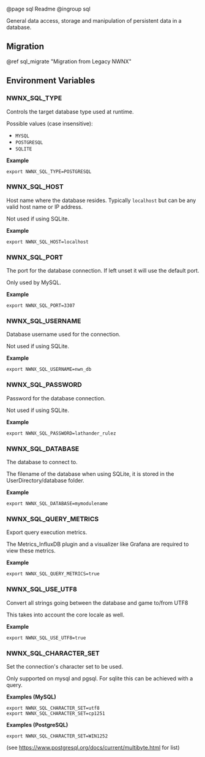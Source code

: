@page sql Readme
@ingroup sql

General data access, storage and manipulation of persistent data in a database.

## Migration
@ref sql_migrate "Migration from Legacy NWNX"

## Environment Variables

### NWNX_SQL_TYPE

Controls the target database type used at runtime.

Possible values (case insensitive):

* ``MYSQL``
* ``POSTGRESQL``
* ``SQLITE``

__Example__

```
export NWNX_SQL_TYPE=POSTGRESQL
```

### NWNX_SQL_HOST

Host name where the database resides.  Typically ``localhost`` but can be any valid host name or IP address.

Not used if using SQLite.

__Example__

```
export NWNX_SQL_HOST=localhost
```

### NWNX_SQL_PORT

The port for the database connection. If left unset it will use the default port.

Only used by MySQL.

__Example__

```
export NWNX_SQL_PORT=3307
```

### NWNX_SQL_USERNAME

Database username used for the connection.

Not used if using SQLite.

__Example__

```
export NWNX_SQL_USERNAME=nwn_db
```

### NWNX_SQL_PASSWORD

Password for the database connection.

Not used if using SQLite.

__Example__

```
export NWNX_SQL_PASSWORD=lathander_rulez
```

### NWNX_SQL_DATABASE

The database to connect to.

The filename of the database when using SQLite, it is stored in the UserDirectory/database folder.

__Example__

```
export NWNX_SQL_DATABASE=mymodulename
```

### NWNX_SQL_QUERY_METRICS

Export query execution metrics.

The Metrics_InfluxDB plugin and a visualizer like Grafana are required to view these metrics.

__Example__

```
export NWNX_SQL_QUERY_METRICS=true
```

### NWNX_SQL_USE_UTF8

Convert all strings going between the database and game to/from UTF8

This takes into account the core locale as well.

__Example__

```
export NWNX_SQL_USE_UTF8=true
```

### NWNX_SQL_CHARACTER_SET

Set the connection's character set to be used.

Only supported on mysql and pgsql. For sqlite this can be achieved with a query.

__Examples (MySQL)__

```
export NWNX_SQL_CHARACTER_SET=utf8
export NWNX_SQL_CHARACTER_SET=cp1251
```

__Examples (PostgreSQL)__

```
export NWNX_SQL_CHARACTER_SET=WIN1252
```

(see https://www.postgresql.org/docs/current/multibyte.html for list)
